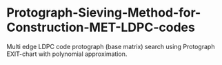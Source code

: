 # Protograph-Sieving-Method-for-Construction-MET-LDPC-codes
Multi edge LDPC code protograph (base matrix) search using Protograph EXIT-chart with polynomial approximation. 
